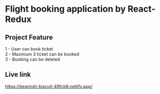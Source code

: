 # Flight booking application by React-Redux

## Project Feature

1 - User can book ticket </br>
2 - Maximum 3 ticket can be booked </br>
3 - Booking can be deleted

## Live link 
https://beamish-biscuit-49fcb6.netlify.app/
